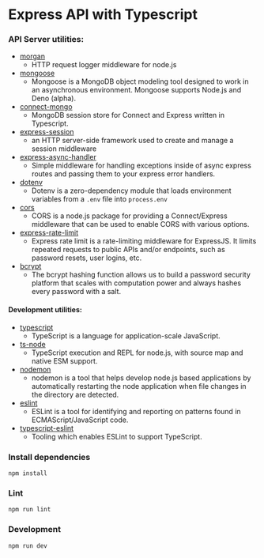 # **Express API with Typescript**

### API Server utilities:

- [morgan](https://www.npmjs.com/package/morgan)
  - HTTP request logger middleware for node.js
- [mongoose](https://www.npmjs.com/package/mongoose)
  - Mongoose is a MongoDB object modeling tool designed to work in an asynchronous environment. Mongoose supports Node.js and Deno (alpha).
- [connect-mongo](https://www.npmjs.com/package/connect-mongo)
  - MongoDB session store for Connect and Express written in Typescript.
- [express-session](https://www.npmjs.com/package/express-session)
  - an HTTP server-side framework used to create and manage a session middleware
- [express-async-handler](https://www.npmjs.com/package/express-async-handler)
  - Simple middleware for handling exceptions inside of async express routes and passing them to your express error handlers.
- [dotenv](https://www.npmjs.com/package/dotenv)
  - Dotenv is a zero-dependency module that loads environment variables from a `.env` file into `process.env`
- [cors](https://www.npmjs.com/package/cors)
  - CORS is a node.js package for providing a Connect/Express middleware that can be used to enable CORS with various options.
- [express-rate-limit](https://www.npmjs.com/package/express-rate-limit)
  - Express rate limit is a rate-limiting middleware for ExpressJS. It limits repeated requests to public APIs and/or endpoints, such as password resets, user logins, etc.
- [bcrypt](https://www.npmjs.com/package/bcrypt)
  - The bcrypt hashing function allows us to build a password security platform that scales with computation power and always hashes every password with a salt.

#### Development utilities:

- [typescript](https://www.npmjs.com/package/typescript)
  - TypeScript is a language for application-scale JavaScript.
- [ts-node](https://www.npmjs.com/package/ts-node)
  - TypeScript execution and REPL for node.js, with source map and native ESM support.
- [nodemon](https://www.npmjs.com/package/nodemon)
  - nodemon is a tool that helps develop node.js based applications by automatically restarting the node application when file changes in the directory are detected.
- [eslint](https://www.npmjs.com/package/eslint)
  - ESLint is a tool for identifying and reporting on patterns found in ECMAScript/JavaScript code.
- [typescript-eslint](https://typescript-eslint.io/)
  - Tooling which enables ESLint to support TypeScript.

### Install dependencies

    npm install

### Lint

    npm run lint

### Development

    npm run dev
